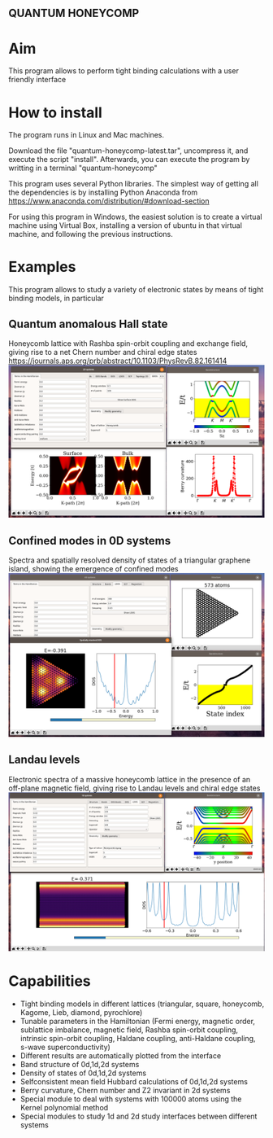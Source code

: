 ## QUANTUM HONEYCOMP ##

# Aim #

This program allows to perform tight binding calculations with a user friendly interface


# How to install #

The program runs in Linux and Mac machines. 

Download the file "quantum-honeycomp-latest.tar", uncompress it, and execute the script "install". Afterwards, you can execute the program by writting in a terminal "quantum-honeycomp"

This program uses several Python libraries. The simplest way of getting all the dependencies is by installing Python Anaconda from https://www.anaconda.com/distribution/#download-section 

For using this program in Windows, the easiest solution is to create a virtual machine using Virtual Box, installing
a version of ubuntu in that virtual machine, and following the previous instructions.


# Examples
This program allows to study a variety of electronic states by means of tight binding models, in particular

## Quantum anomalous Hall state
Honeycomb lattice with Rashba spin-orbit coupling and exchange field, giving rise to a net Chern number and chiral edge states
https://journals.aps.org/prb/abstract/10.1103/PhysRevB.82.161414
![Alt text](screenshots/qah.png?raw=true "QAH state")


## Confined modes in 0D systems
Spectra and spatially resolved density of states of a triangular graphene island, showing the emergence of confined modes
![Alt text](screenshots/island.png?raw=true "Confined modes in a graphene island")


## Landau levels
Electronic spectra of a massive honeycomb lattice in the presence of an off-plane magnetic field, giving rise to Landau levels and chiral edge states
![Alt text](screenshots/zzqh.png?raw=true "Landau levels in a massive zigzag honeycomb ribbon")


# Capabilities #
- Tight binding models in different lattices (triangular, square, honeycomb, Kagome, Lieb, diamond, pyrochlore)
- Tunable parameters in the Hamiltonian (Fermi energy, magnetic order, sublattice imbalance, magnetic field,  Rashba spin-orbit coupling, intrinsic spin-orbit coupling, Haldane coupling, anti-Haldane coupling, s-wave superconductivity)
- Different results are automatically plotted from the interface
- Band structure of 0d,1d,2d systems
- Density of states of 0d,1d,2d systems
- Selfconsistent mean field Hubbard calculations of 0d,1d,2d systems
- Berry curvature, Chern number and Z2 invariant in 2d systems
- Special module to deal with systems with 100000 atoms using the Kernel polynomial method
- Special modules to study 1d and 2d study interfaces between different systems

